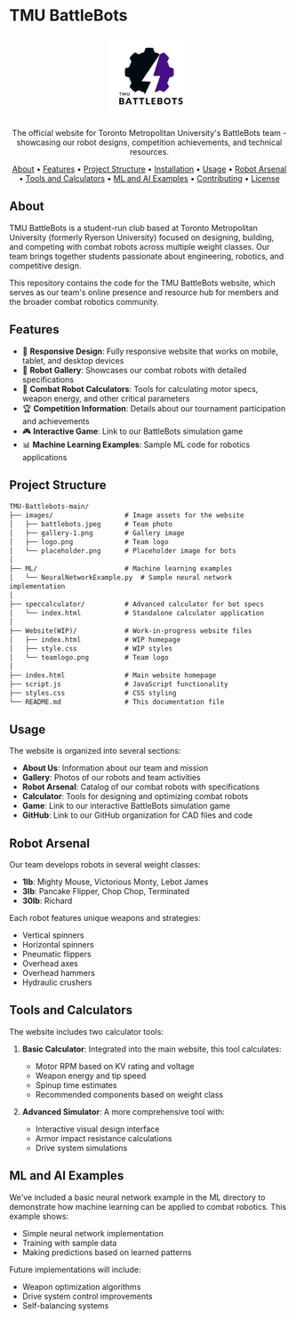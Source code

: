 # TMU BattleBots

<p align="center">
  <img src="./images/logo.png" alt="TMU BattleBots Logo" width="150">
</p>

<p align="center">
  The official website for Toronto Metropolitan University's BattleBots team - showcasing our robot designs, competition achievements, and technical resources.
</p>

<p align="center">
  <a href="#about">About</a> •
  <a href="#features">Features</a> •
  <a href="#project-structure">Project Structure</a> •
  <a href="#installation">Installation</a> •
  <a href="#usage">Usage</a> •
  <a href="#robot-arsenal">Robot Arsenal</a> •
  <a href="#tools-and-calculators">Tools and Calculators</a> •
  <a href="#ml-and-ai-examples">ML and AI Examples</a> •
  <a href="#contributing">Contributing</a> •
  <a href="#license">License</a>
</p>

## About

TMU BattleBots is a student-run club based at Toronto Metropolitan University (formerly Ryerson University) focused on designing, building, and competing with combat robots across multiple weight classes. Our team brings together students passionate about engineering, robotics, and competitive design.

This repository contains the code for the TMU BattleBots website, which serves as our team's online presence and resource hub for members and the broader combat robotics community.

## Features

- 📱 **Responsive Design**: Fully responsive website that works on mobile, tablet, and desktop devices
- 🤖 **Robot Gallery**: Showcases our combat robots with detailed specifications
- 🧮 **Combat Robot Calculators**: Tools for calculating motor specs, weapon energy, and other critical parameters
- 🏆 **Competition Information**: Details about our tournament participation and achievements
- 🎮 **Interactive Game**: Link to our BattleBots simulation game
- 📊 **Machine Learning Examples**: Sample ML code for robotics applications

## Project Structure

```
TMU-Battlebots-main/
├── images/                  # Image assets for the website
│   ├── battlebots.jpeg      # Team photo
│   ├── gallery-1.png        # Gallery image
│   ├── logo.png             # Team logo
│   └── placeholder.png      # Placeholder image for bots
│
├── ML/                      # Machine learning examples
│   └── NeuralNetworkExample.py  # Sample neural network implementation
│
├── speccalculator/          # Advanced calculator for bot specs
│   └── index.html           # Standalone calculator application
│
├── Website(WIP)/            # Work-in-progress website files
│   ├── index.html           # WIP homepage
│   ├── style.css            # WIP styles
│   └── teamlogo.png         # Team logo
│
├── index.html               # Main website homepage
├── script.js                # JavaScript functionality
├── styles.css               # CSS styling
└── README.md                # This documentation file
```

## Usage

The website is organized into several sections:

- **About Us**: Information about our team and mission
- **Gallery**: Photos of our robots and team activities
- **Robot Arsenal**: Catalog of our combat robots with specifications
- **Calculator**: Tools for designing and optimizing combat robots
- **Game**: Link to our interactive BattleBots simulation game
- **GitHub**: Link to our GitHub organization for CAD files and code

## Robot Arsenal

Our team develops robots in several weight classes:

- **1lb**: Mighty Mouse, Victorious Monty, Lebot James
- **3lb**: Pancake Flipper, Chop Chop, Terminated
- **30lb**: Richard

Each robot features unique weapons and strategies:
- Vertical spinners
- Horizontal spinners
- Pneumatic flippers
- Overhead axes
- Overhead hammers
- Hydraulic crushers

## Tools and Calculators

The website includes two calculator tools:

1. **Basic Calculator**: Integrated into the main website, this tool calculates:
   - Motor RPM based on KV rating and voltage
   - Weapon energy and tip speed
   - Spinup time estimates
   - Recommended components based on weight class

2. **Advanced Simulator**: A more comprehensive tool with:
   - Interactive visual design interface
   - Armor impact resistance calculations
   - Drive system simulations

## ML and AI Examples

We've included a basic neural network example in the ML directory to demonstrate how machine learning can be applied to combat robotics. This example shows:

- Simple neural network implementation
- Training with sample data
- Making predictions based on learned patterns

Future implementations will include:
- Weapon optimization algorithms
- Drive system control improvements
- Self-balancing systems
